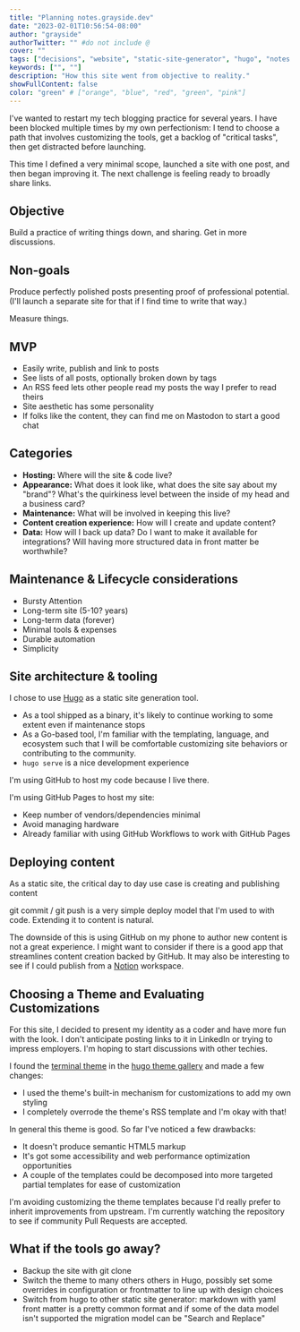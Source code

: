 ```yaml
---
title: "Planning notes.grayside.dev"
date: "2023-02-01T10:56:54-08:00"
author: "grayside"
authorTwitter: "" #do not include @
cover: ""
tags: ["decisions", "website", "static-site-generator", "hugo", "notes.grayside.dev"]
keywords: ["", ""]
description: "How this site went from objective to reality."
showFullContent: false
color: "green" # ["orange", "blue", "red", "green", "pink"]
---
```


I've wanted to restart my tech blogging practice for several years. I have been
blocked multiple times by my own perfectionism: I tend to choose a path that
involves customizing the tools, get a backlog of "critical tasks", then get
distracted before launching.

This time I defined a very minimal scope, launched a site with one post, and then
began improving it. The next challenge is feeling ready to broadly share links.

## Objective

Build a practice of writing things down, and sharing. Get in more discussions.

## Non-goals

Produce perfectly polished posts presenting proof of professional potential.
(I'll launch a separate site for that if I find time to write that way.)

Measure things.

## MVP

* Easily write, publish and link to posts
* See lists of all posts, optionally broken down by tags
* An RSS feed lets other people read my posts the way I prefer to read theirs
* Site aesthetic has some personality
* If folks like the content, they can find me on Mastodon to start a good chat

## Categories

* **Hosting:** Where will the site & code live?
* **Appearance:** What does it look like, what does the site say about my "brand"?
  What's the quirkiness level between the inside of my head and a business card?
* **Maintenance:** What will be involved in keeping this live?
* **Content creation experience:** How will I create and update content?
* **Data:** How will I back up data? Do I want to make it available for integrations?
  Will having more structured data in front matter be worthwhile?

## Maintenance & Lifecycle considerations

* Bursty Attention
* Long-term site (5-10? years)
* Long-term data (forever)
* Minimal tools & expenses
* Durable automation
* Simplicity

## Site architecture & tooling

I chose to use [Hugo](https://gohugo.io) as a static site generation tool.

* As a tool shipped as a binary, it's likely to continue working to some extent
  even if maintenance stops
* As a Go-based tool, I'm familiar with the templating, language, and ecosystem
  such that I will be comfortable customizing site behaviors or contributing to
  the community.
* `hugo serve` is a nice development experience

I'm using GitHub to host my code because I live there.

I'm using GitHub Pages to host my site:

* Keep number of vendors/dependencies minimal
* Avoid managing hardware
* Already familiar with using GitHub Workflows to work with GitHub Pages

## Deploying content

As a static site, the critical day to day use case is creating and publishing
content

git commit / git push is a very simple deploy model that I'm used to with code.
Extending it to content is natural.

The downside of this is using GitHub on my phone to author new content is not a
great experience. I might want to consider if there is a good app that streamlines
content creation backed by GitHub. It may also be interesting to see if I could
publish from a [Notion](https://notion.so) workspace.

## Choosing a Theme and Evaluating Customizations

For this site, I decided to present my identity as a coder and have more fun with
the look. I don't anticipate posting links to it in LinkedIn or trying to impress
employers. I'm hoping to start discussions with other techies.

I found the [terminal theme](https://themes.gohugo.io/themes/hugo-theme-terminal/)
in the [hugo theme gallery](https://themes.gohugo.io/) and made a few changes:

* I used the theme's built-in mechanism for customizations to add my own styling
* I completely overrode the theme's RSS template and I'm okay with that!

In general this theme is good. So far I've noticed a few drawbacks:

* It doesn't produce semantic HTML5 markup
* It's got some accessibility and web performance optimization opportunities
* A couple of the templates could be decomposed into more targeted partial templates
  for ease of customization

I'm avoiding customizing the theme templates because I'd really prefer to inherit
improvements from upstream. I'm currently watching the repository to see if
community Pull Requests are accepted.

## What if the tools go away?

* Backup the site with git clone
* Switch the theme to many others others in Hugo, possibly set some overrides in
  configuration or frontmatter to line up with design choices
* Switch from hugo to other static site generator: markdown with yaml front matter
  is a pretty common format and if some of the data model isn't supported the
  migration model can be "Search and Replace"
